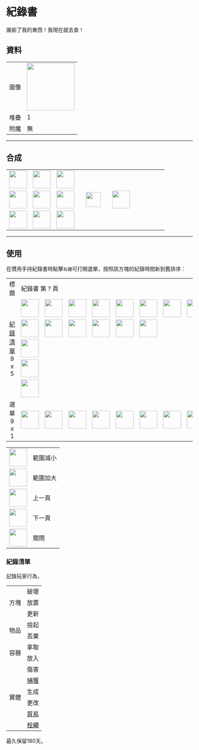 # 紀錄書
誰偷了我的東西！我現在就去查！

## 資料
<table>
    <tr><td align="end">圖像</td><td><img src="https://i.imgur.com/UyNV7cG.png" width="128"/></td></tr>
    <tr><td align="end">堆疊</td><td>1</td></tr>
    <tr><td align="end">附魔</td><td>無</td></tr>
</table>

---

## 合成
<table>
    <tr><td><img src="https://i.imgur.com/wl43BjZ.png" width="48"/></td><td><img src="https://i.imgur.com/W9Ce5PI.png" width="48"/></td><td><img src="https://i.imgur.com/wl43BjZ.png" width="48"/></td><td colspan="3"></td></tr>
    <tr><td><img src="https://i.imgur.com/W9Ce5PI.png" width="48"/></td><td><img src="https://i.imgur.com/AeLjor8.png" width="48"/></td><td><img src="https://i.imgur.com/W9Ce5PI.png" width="48"/></td><td width="70" align="center"><img src="https://i.imgur.com/VE0KqIE.png" width="40"/></td><td><img src="https://i.imgur.com/UyNV7cG.png" width="48"/></td><td width="70"></td></tr>
    <tr><td><img src="https://i.imgur.com/wl43BjZ.png" width="48"/></td><td><img src="https://i.imgur.com/W9Ce5PI.png" width="48"/></td><td><img src="https://i.imgur.com/wl43BjZ.png" width="48"/></td><td colspan="3"></td></tr>
</table>

---

## 使用
在慣用手持紀錄書時點擊`右鍵`可打開選單，按照該方塊的紀錄時間新到舊排序：

<table>
    <tr><td align="center">標題</td><td colspan="9">紀錄書 第 ? 頁</td></tr>
    <tr><td rowspan="5" align="center"><a href="#紀錄清單">紀錄清單</a><br/>9 x 5</td><td><img src="https://i.imgur.com/LrIALaD.png" width="48"/></td><td><img src="https://i.imgur.com/P8HjRL0.png" width="48"/></td><td><img src="https://i.imgur.com/jKBMHfE.png" width="48"/></td><td><img src="https://i.imgur.com/P8HjRL0.png" width="48"/></td><td><img src="https://i.imgur.com/P8HjRL0.png" width="48"/></td><td><img src="https://i.imgur.com/jKBMHfE.png" width="48"/></td><td><img src="https://i.imgur.com/P8HjRL0.png" width="48"/></td><td><img src="https://i.imgur.com/LrIALaD.png" width="48"/></td><td><img src="https://i.imgur.com/LrIALaD.png" width="48"/></td></tr>
    <tr><td><img src="https://i.imgur.com/LrIALaD.png" width="48"/></td><td><img src="https://i.imgur.com/jKBMHfE.png" width="48"/></td><td><img src="https://i.imgur.com/jKBMHfE.png" width="48"/></td><td><img src="https://i.imgur.com/jKBMHfE.png" width="48"/></td><td><img src="https://i.imgur.com/LrIALaD.png" width="48"/></td><td><img src="https://i.imgur.com/LrIALaD.png" width="48"/></td><td></td><td></td><td></td></tr>
    <tr><td><img src="https://i.imgur.com/wl43BjZ.png" width="48"/></td><td></td><td></td><td></td><td></td><td></td><td></td><td></td><td></td></tr>
    <tr><td><img src="https://i.imgur.com/wl43BjZ.png" width="48"/></td><td></td><td></td><td></td><td></td><td></td><td></td><td></td><td></td></tr>
    <tr><td><img src="https://i.imgur.com/wl43BjZ.png" width="48"/></td><td></td><td></td><td></td><td></td><td></td><td></td><td></td><td></td></tr>
    <tr><td align="center">選單<br/>9 x 1</td><td><img src="https://i.imgur.com/pPb7Mvj.png" width="48"/></td><td><img src="https://i.imgur.com/7ajRlAF.png" width="48"/></td><td><img src="https://i.imgur.com/wl43BjZ.png" width="48"/></td><td><img src="https://i.imgur.com/wl43BjZ.png" width="48"/></td><td><img src="https://i.imgur.com/SiqPzjW.png" width="48"/></td><td><img src="https://i.imgur.com/n4ZOA7e.png" width="48"/></td><td><img src="https://i.imgur.com/wl43BjZ.png" width="48"/></td><td><img src="https://i.imgur.com/wl43BjZ.png" width="48"/></td><td><img src="https://i.imgur.com/sAwvuIi.png" width="48"/></td></tr>
</table>

<table>
    <tr><td align="center"><img src="https://i.imgur.com/pPb7Mvj.png" width="48"/></td><td>範圍減小</td></tr>
    <tr><td align="center"><img src="https://i.imgur.com/7ajRlAF.png" width="48"/></td><td>範圍加大</td></tr>
    <tr><td align="center"><img src="https://i.imgur.com/SiqPzjW.png" width="48"/></td><td>上一頁</td></tr>
    <tr><td align="center"><img src="https://i.imgur.com/n4ZOA7e.png" width="48"/></td><td>下一頁</td></tr>
    <tr><td align="center"><img src="https://i.imgur.com/sAwvuIi.png" width="48"/></td><td>關閉</td></tr>
</table>

### 紀錄清單
記錄玩家行為，

<table>
    <tr>
        <td align="center" rowspan="3">方塊</td>
        <td align="center">破壞</td>
    </tr>
    <tr>
        <td align="center">放置</td>
    </tr>
    <tr>
        <td align="center">更新</td>
    </tr>
    <tr>
        <td align="center" rowspan="2">物品</td>
        <td align="center">撿起</td>
    </tr>
    <tr>
        <td align="center">丟棄</td>
    </tr>
    <tr>
        <td align="center" rowspan="2">容器</td>
        <td align="center">拿取</td>
    </tr>
    <tr>
        <td align="center">放入</td>
    </tr>
    <tr>
        <td align="center" rowspan="6">實體</td>
        <td align="center">傷害</td>
    </tr>
    <tr>
        <td align="center"><a href="rope.md">捕獲</a></td>
    </tr>
    <tr>
        <td align="center">生成</td>
    </tr>
    <tr>
        <td align="center">更改</td>
    </tr>
    <tr>
        <td align="center"><a href="https://minecraft.fandom.com/zh/wiki/村民#交易">貿易</a></td>
    </tr>
    <tr>
        <td align="center"><a href="https://minecraft.fandom.com/zh/wiki/栓繩">栓繩</a></td>
    </tr>
</table>

最久保留180天。